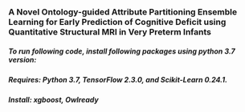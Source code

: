 ### A Novel Ontology-guided Attribute Partitioning Ensemble Learning for Early Prediction of Cognitive Deficit using Quantitative Structural MRI in Very Preterm Infants
##### To run following code, install following packages using python 3.7 version:
##### Requires: Python 3.7, TensorFlow 2.3.0, and Scikit-Learn 0.24.1.
##### Install: xgboost, Owlready
